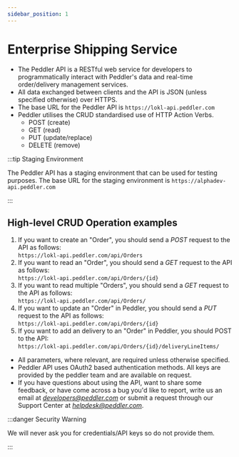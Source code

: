 ```yaml
---
sidebar_position: 1
---
```


# Enterprise Shipping Service

- The Peddler API is a RESTful web service for developers to programmatically interact with Peddler's data and real-time order/delivery management services.
- All data exchanged between clients and the API is JSON (unless specified otherwise) over HTTPS.
- The base URL for the Peddler API is `https://lokl-api.peddler.com`
- Peddler utilises the CRUD standardised use of HTTP Action Verbs.
  - POST (create)
  - GET (read)
  - PUT (update/replace)
  - DELETE (remove)
  

:::tip Staging Environment

The Peddler API has a staging environment that can be used for testing purposes. The base URL for the staging environment is `https://alphadev-api.peddler.com`

:::

## High-level CRUD Operation examples

1. If you want to create an "Order", you should send a *POST* request to the API as follows:  
    `https://lokl-api.peddler.com/api/Orders`
2. If you want to read an "Order", you should send a *GET* request to the API as follows:  
    `https://lokl-api.peddler.com/api/Orders/{id}`
3. If you want to read multiple "Orders", you should send a *GET* request to the API as follows:  
    `https://lokl-api.peddler.com/api/Orders/`
4. If you want to update an "Order" in Peddler, you should send a *PUT* request to the API as follows:  
`https://lokl-api.peddler.com/api/Orders/{id}`
5. If you want to add an delivery to an "Order" in Peddler, you should POST to the API:  
`https://lokl-api.peddler.com/api/Orders/{id}/deliveryLineItems/`

- All parameters, where relevant, are required unless otherwise specified.
- Peddler API uses OAuth2 based authentication methods. All keys are provided by the peddler team and are available on request.
- If you have questions about using the API, want to share some feedback,
or have come across a bug you'd like to report, write us an email at *developers@peddler.com* 
or submit a request through our Support Center at [*helpdesk@peddler.com*](mailto:helpdesk@peddler.com).

:::danger Security Warning

We will never ask you for credentials/API keys so do not provide them.

:::
